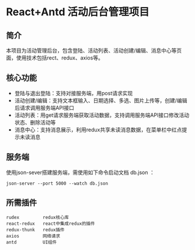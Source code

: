 # React+Antd 活动后台管理项目

## 简介
本项目为活动管理后台，包含登陆、活动列表、活动创建/编辑、消息中心等页面，使用技术包括rect、redux、axios等。

## 核心功能
- 登陆与退出登陆：支持对接服务端，用post请求实现
- 活动创建/编辑：支持文本框输入、日期选择、多选、图片上传等，创建/编辑后请求调用服务端API接口
- 活动列表：用get请求服务端获取活动数据，支持调用服务端API接口修改活动状态、删除活动等
- 消息中心：支持消息展示，利用redux共享未读消息数据，在菜单栏中红点提示未读消息

## 服务端
使用json-sever搭建服务端，需使用如下命令启动文档 db.json ：

``` 
json-server --port 5000 --watch db.json
```

## 所需插件
```
rudex         redux核心库
react-redux   react中集成redux的插件
redux-thunk   redux插件
axios         网络请求
antd          UI组件
```

